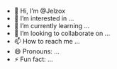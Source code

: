 - 👋 Hi, I’m @Jelzox
- 👀 I’m interested in ...
- 🌱 I’m currently learning ...
- 💞️ I’m looking to collaborate on ...
- 📫 How to reach me ...
- 😄 Pronouns: ...
- ⚡ Fun fact: ...

<!---
Jelzox/Jelzox is a ✨ special ✨ repository because its `README.md` (this file) appears on your GitHub profile.
You can click the Preview link to take a look at your changes.
--->
